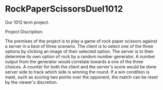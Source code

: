 # RockPaperScissorsDuel1012
Our 1012 term project.


Project Discription:

The premises of the project is to play a game of rock paper scissors against a server in a best of three scenario. The client is to select one of the three options by clicking an image of their selected option. The server is to then determine its own option of rock by a random number generator. A number output from the generator would correlate towards a one of the three choices. A counter for both the client and the server's score would be done server side to track which side is winning the round. If a win condition is meet, such as scoring two points over the opponent, the match can be reset by the viewer's discretion.



